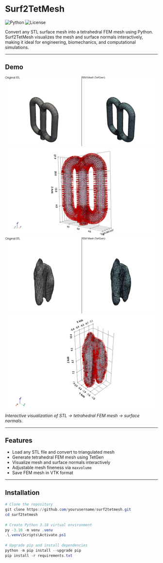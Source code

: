 # Surf2TetMesh

![Python](https://img.shields.io/badge/python-3.10-blue)
![License](https://img.shields.io/badge/license-MIT-green)

Convert any STL surface mesh into a tetrahedral FEM mesh using Python.  
Surf2TetMesh visualizes the mesh and surface normals interactively, making it ideal for engineering, biomechanics, and computational simulations.

---

## Demo

<img src="fig/figure_comparison.png" alt="Surf2TetMesh Demo" width="600">

<img src="fig/face_nomals.png" alt="Surf2TetMesh Demo" width="600">

<img src="fig/figure_comparison2.png" alt="Surf2TetMesh Demo" width="600">

<img src="fig/face_nomals2.png" alt="Surf2TetMesh Demo" width="600">

*Interactive visualization of STL → tetrahedral FEM mesh → surface normals.*

---

## Features

- Load any STL file and convert to triangulated mesh
- Generate tetrahedral FEM mesh using TetGen
- Visualize mesh and surface normals interactively
- Adjustable mesh fineness via `maxvolume`
- Save FEM mesh in VTK format

---

## Installation

```powershell
# Clone the repository
git clone https://github.com/yourusername/surf2tetmesh.git
cd surf2tetmesh

# Create Python 3.10 virtual environment
py -3.10 -m venv .venv
.\.venv\Scripts\Activate.ps1

# Upgrade pip and install dependencies
python -m pip install --upgrade pip
pip install -r requirements.txt
